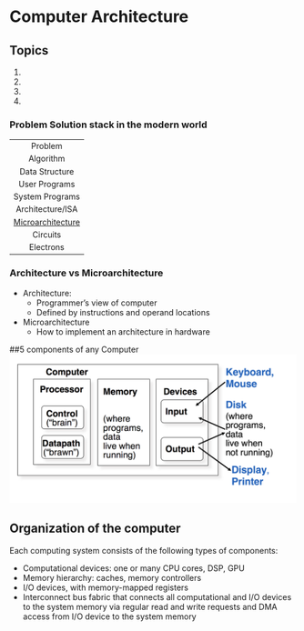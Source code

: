 # Computer Architecture

## Topics
1.
2.
3.
4.
### Problem Solution stack in the modern world
||
|:-------------:|
|Problem|
|Algorithm|
|Data Structure|
|User Programs|
|System Programs|
|Architecture/ISA|
|[Microarchitecture](./content/microarchitecture.md)|
|Circuits|
|Electrons|

### Architecture vs Microarchitecture
* Architecture:
   * Programmer’s view of computer
   * Defined by instructions and operand locations
* Microarchitecture
   * How to implement an architecture in hardware

##5 components of any Computer
![picture of the components][5_components_of_the_computer]




[5_components_of_the_computer]: ./images/5_compinents_of_computer.png
## Organization of the computer 
Each computing system consists of the following types of
components:
* Computational devices: one or many CPU cores, DSP, GPU
* Memory hierarchy: caches, memory controllers
* I/O devices, with memory-mapped registers
* Interconnect bus fabric that connects all computational and I/O
devices to the system memory via regular read and write requests
and DMA access from I/O device to the system memory
